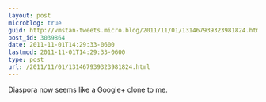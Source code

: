 ```yaml
---
layout: post
microblog: true
guid: http://vmstan-tweets.micro.blog/2011/11/01/131467939323981824.html
post_id: 3039864
date: 2011-11-01T14:29:33-0600
lastmod: 2011-11-01T14:29:33-0600
type: post
url: /2011/11/01/131467939323981824.html
---
```

Diaspora now seems like a Google+ clone to me.
